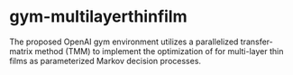 # gym-multilayerthinfilm
The proposed OpenAI gym environment utilizes a parallelized transfer-matrix method (TMM) to implement the optimization of for multi-layer thin films as parameterized Markov decision processes. 

